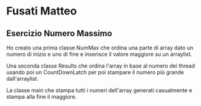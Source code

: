 # Fusati Matteo

## Esercizio Numero Massimo

Ho creato una prima classe NumMax che ordina una parte di array dato un numero di inizio e uno di fine e inserisce il valore maggiore su un arraylist.

Una seconda classe Results che ordina l'array in base al numero dei thread usando poi un CountDownLatch per poi stampare il numero più grande dall'arraylist.

La classe main che stampa tutti i numeri dell'array generati casualmente e stampa alla fine il maggiore.
